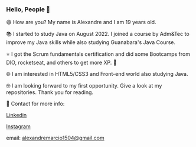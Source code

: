 ### Hello, People 👋

😄 How are you? My name is Alexandre and I am 19 years old.

📚 I started to study Java on August 2022. I joined a course by Adm&Tec to improve my Java skills while also studying Guanabara's Java Course.

⭐ I got the Scrum fundamentals certification and did some Bootcamps from DIO, rocketseat, and others to get more XP. 💫

🌐 I am interested in HTML5/CSS3 and Front-end world also studying Java.

🤓 I am looking forward to my first opportunity. Give a look at my repositories. Thank you for reading.

📧 Contact for more info:

[Linkedin](https://www.linkedin.com/in/alexandre-paiva-080181247/)

[Instagram](https://www.instagram.com/ops_xandao/)

email: alexandremarcio1504@gmail.com

